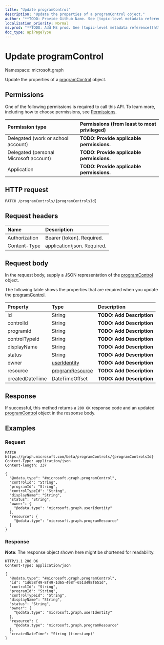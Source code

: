 ```yaml
---
title: "Update programControl"
description: "Update the properties of a programControl object."
author: "**TODO: Provide Github Name. See [topic-level metadata reference](https://msgo.azurewebsites.net/add/document/guidelines/metadata.html#topic-level-metadata)**"
localization_priority: Normal
ms.prod: "**TODO: Add MS prod. See [topic-level metadata reference](https://msgo.azurewebsites.net/add/document/guidelines/metadata.html#topic-level-metadata)**"
doc_type: apiPageType
---
```


# Update programControl
Namespace: microsoft.graph

Update the properties of a [programControl](../resources/programcontrol.md) object.

## Permissions
One of the following permissions is required to call this API. To learn more, including how to choose permissions, see [Permissions](/graph/permissions-reference).

|Permission type|Permissions (from least to most privileged)|
|:---|:---|
|Delegated (work or school account)|**TODO: Provide applicable permissions.**|
|Delegated (personal Microsoft account)|**TODO: Provide applicable permissions.**|
|Application|**TODO: Provide applicable permissions.**|

## HTTP request

<!-- {
  "blockType": "ignored"
}
-->
``` http
PATCH /programControls/{programControlsId}
```

## Request headers
|Name|Description|
|:---|:---|
|Authorization|Bearer {token}. Required.|
|Content-Type|application/json. Required.|

## Request body
In the request body, supply a JSON representation of the [programControl](../resources/programcontrol.md) object.

The following table shows the properties that are required when you update the [programControl](../resources/programcontrol.md).

|Property|Type|Description|
|:---|:---|:---|
|id|String|**TODO: Add Description**|
|controlId|String|**TODO: Add Description**|
|programId|String|**TODO: Add Description**|
|controlTypeId|String|**TODO: Add Description**|
|displayName|String|**TODO: Add Description**|
|status|String|**TODO: Add Description**|
|owner|[userIdentity](../resources/useridentity.md)|**TODO: Add Description**|
|resource|[programResource](../resources/programresource.md)|**TODO: Add Description**|
|createdDateTime|DateTimeOffset|**TODO: Add Description**|



## Response

If successful, this method returns a `200 OK` response code and an updated [programControl](../resources/programcontrol.md) object in the response body.

## Examples

### Request
<!-- {
  "blockType": "request",
  "name": "update_programcontrol"
}
-->
``` http
PATCH https://graph.microsoft.com/beta/programControls/{programControlsId}
Content-Type: application/json
Content-length: 337

{
  "@odata.type": "#microsoft.graph.programControl",
  "controlId": "String",
  "programId": "String",
  "controlTypeId": "String",
  "displayName": "String",
  "status": "String",
  "owner": {
    "@odata.type": "microsoft.graph.userIdentity"
  },
  "resource": {
    "@odata.type": "microsoft.graph.programResource"
  }
}
```


### Response
**Note:** The response object shown here might be shortened for readability.
<!-- {
  "blockType": "response",
  "truncated": true
}
-->
``` http
HTTP/1.1 200 OK
Content-Type: application/json

{
  "@odata.type": "#microsoft.graph.programControl",
  "id": "1d658f49-8f49-1d65-498f-651d498f651d",
  "controlId": "String",
  "programId": "String",
  "controlTypeId": "String",
  "displayName": "String",
  "status": "String",
  "owner": {
    "@odata.type": "microsoft.graph.userIdentity"
  },
  "resource": {
    "@odata.type": "microsoft.graph.programResource"
  },
  "createdDateTime": "String (timestamp)"
}
```

